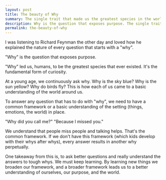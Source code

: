 ```yaml
---
layout: post
title: The beauty of Why
summary: The single trait that made us the greatest species in the world.
description: Why is the question that exposes purpose. The single trait that made us the greatest species in the world. To ask better questions and understand the answers. We must keep learning and broaden our framework, to get a better understanding of ourselves, our purpose and the world.
permalink: the-beauty-of-why
---
```


I was listening to Richard Feynman the other day and loved how he explained the nature of every question that starts with a "why".

"Why" is the question that exposes purpose.

"Why" led us, humans, to be the greatest species that ever existed. It's the fundamental form of curiosity.

At a young age, we continuously ask why. Why is the sky blue? Why is the sun yellow? Why do birds fly? This is how each of us came to a basic understanding of the world around us.

To answer any question that has to do with "why", we need to have a common framework or a basic understanding of the setting (things, emotions, the world) in place.

"Why did you call me?"
"Because I missed you."

We understand that people miss people and talking helps. That's the common framework. If we don't have this framework (which kids develop with their whys after whys), every answer results in another why perpetually.

One takeaway from this is, to ask better questions and really understand the answers to tough whys. We must keep learning. By learning new things we broaden our framework, and a broader framework leads us to a better understanding of ourselves, our purpose, and the world.
